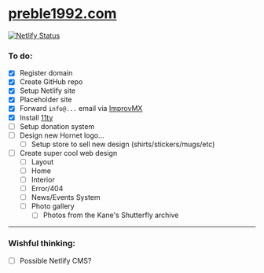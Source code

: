 # [preble1992.com](https://preble1992.com)

[![Netlify Status](https://api.netlify.com/api/v1/badges/239f7a33-842d-4ffb-876b-dea8a5135182/deploy-status)](https://app.netlify.com/sites/preble1992-com/deploys)

### To do:

- [x] Register domain
- [x] Create GitHub repo
- [x] Setup Netlify site
- [x] Placeholder site
- [x] Forward `info@...` email via [ImprovMX](https://improvmx.com/)
- [x] Install [11ty](https://11ty.dev)
- [ ] Setup donation system
- [ ] Design new Hornet logo...
  - [ ] Setup store to sell new design (shirts/stickers/mugs/etc)
- [ ] Create super cool web design
  - [ ] Layout
  - [ ] Home
  - [ ] Interior
  - [ ] Error/404
  - [ ] News/Events System
  - [ ] Photo gallery
    - [ ] Photos from the Kane's Shutterfly archive

---

### Wishful thinking:

- [ ] Possible Netlify CMS?
